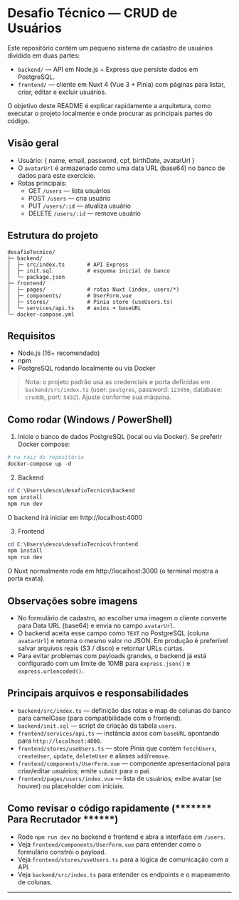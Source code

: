 # Desafio Técnico — CRUD de Usuários

Este repositório contém um pequeno sistema de cadastro de usuários dividido em duas partes:

- `backend/` — API em Node.js + Express que persiste dados em PostgreSQL.
- `frontend/` — cliente em Nuxt 4 (Vue 3 + Pinia) com páginas para listar, criar, editar e excluir usuários.

O objetivo deste README é explicar rapidamente a arquitetura, como executar o projeto localmente e onde procurar as principais partes do código.

## Visão geral

- Usuário: { name, email, password, cpf, birthDate, avatarUrl }
- O `avatarUrl` é armazenado como uma data URL (base64) no banco de dados para este exercício.
- Rotas principais:
  - GET `/users` — lista usuários
  - POST `/users` — cria usuário
  - PUT `/users/:id` — atualiza usuário
  - DELETE `/users/:id` — remove usuário

## Estrutura do projeto

```
desafioTecnico/
├─ backend/
│  ├─ src/index.ts       # API Express
│  ├─ init.sql           # esquema inicial do banco
│  └─ package.json
├─ frontend/
│  ├─ pages/             # rotas Nuxt (index, users/*)
│  ├─ components/        # UserForm.vue
│  ├─ stores/            # Pinia store (useUsers.ts)
│  └─ services/api.ts    # axios + baseURL
└─ docker-compose.yml
```

## Requisitos

- Node.js (16+ recomendado)
- npm
- PostgreSQL rodando localmente ou via Docker

> Nota: o projeto padrão usa as credenciais e porta definidas em `backend/src/index.ts` (user: `postgres`, password: `123456`, database: `cruddb`, port: `5432`). Ajuste conforme sua máquina.

## Como rodar (Windows / PowerShell)

1. Inicie o banco de dados PostgreSQL (local ou via Docker). Se preferir Docker compose:

```powershell
# na raiz do repositório
docker-compose up -d
```

2. Backend

```powershell
cd C:\Users\desco\desafioTecnico\backend
npm install
npm run dev
```

O backend irá iniciar em http://localhost:4000

3. Frontend

```powershell
cd C:\Users\desco\desafioTecnico\frontend
npm install
npm run dev
```

O Nuxt normalmente roda em http://localhost:3000 (o terminal mostra a porta exata).

## Observações sobre imagens

- No formulário de cadastro, ao escolher uma imagem o cliente converte para Data URL (base64) e envia no campo `avatarUrl`.
- O backend aceita esse campo como `TEXT` no PostgreSQL (coluna `avatarUrl`) e retorna o mesmo valor no JSON. Em produção é preferível salvar arquivos reais (S3 / disco) e retornar URLs curtas.
- Para evitar problemas com payloads grandes, o backend já está configurado com um limite de 10MB para `express.json()` e `express.urlencoded()`.

## Principais arquivos e responsabilidades

- `backend/src/index.ts` — definição das rotas e map de colunas do banco para camelCase (para compatibilidade com o frontend).
- `backend/init.sql` — script de criação da tabela `users`.
- `frontend/services/api.ts` — instância axios com `baseURL` apontando para `http://localhost:4000`.
- `frontend/stores/useUsers.ts` — store Pinia que contém `fetchUsers`, `createUser`, `update`, `deleteUser` e aliases `add`/`remove`.
- `frontend/components/UserForm.vue` — componente apresentacional para criar/editar usuários; emite `submit` para o pai.
- `frontend/pages/users/index.vue` — lista de usuários; exibe avatar (se houver) ou placeholder com iniciais.


## Como revisar o código rapidamente (******* Para Recrutador ******)

- Rode `npm run dev` no backend e frontend e abra a interface em `/users`.
- Veja `frontend/components/UserForm.vue` para entender como o formulário constrói o payload.
- Veja `frontend/stores/useUsers.ts` para a lógica de comunicação com a API.
- Veja `backend/src/index.ts` para entender os endpoints e o mapeamento de colunas.

---
